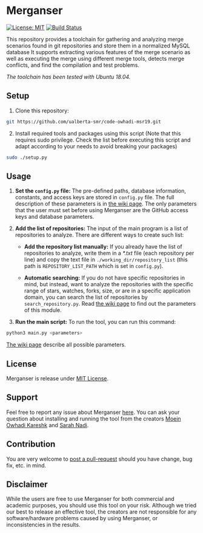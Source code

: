 
# Merganser

 [![License: MIT](https://img.shields.io/badge/License-MIT-blue.svg)](https://opensource.org/licenses/MIT) 
 [![Build Status](https://travis-ci.com/ualberta-smr/merganser.svg?token=hjqcPpPsw5pg2YPrs9sB&branch=master)](https://travis-ci.com/ualberta-smr/merganser)

This repository provides a toolchain for gathering and analyzing merge scenarios found in git repositories and store them in a normalized MySQL database It supports extracting various features of the merge scenario as well as executing the merge using different merge tools, detects merge conflicts, and find the compilation and test problems.

_The toolchain has been tested with Ubuntu 18.04._

## Setup
1. Clone this repository:
```bash
git https://github.com/ualberta-smr/code-owhadi-msr19.git
```

2. Install required tools and packages using this script (Note that this requires sudo privilege. 
Check the list before executing this script and adapt according to your needs to avoid breaking your packages)
```bash
sudo ./setup.py
``` 

## Usage 

1. **Set the `config.py` file:** The pre-defined paths, database information, constants, and access keys are stored in  `config.py` file. The full description of these parameters is in [the wiki page](https://github.com/ualberta-smr/merganser/wiki/Parameters-in-config.py). The only parameters that the user must set before using Merganser are the GitHub access keys and database parameters.

2. **Add the list of repositories:** The input of the main program is a list of repositories to analyze. There are different ways to create such list:

    * **Add the repository list manually:** If you already have the list of repositories to analyze, write them in a *\*.txt* file (each repository per line) and copy the text file in `./working_dir/repository_list` (this path is `REPOSITORY_LIST_PATH`  which is set in `config.py`).

    * **Automatic searching:** If you do not have specific repositories in mind, but instead, want to analyze the repositories with the specific range of stars, watches, forks, size, or are in a specific application domain, you can search the list of repositories by `search_repository.py`. Read [the wiki page](https://github.com/ualberta-smr/merganser/wiki/Search-for-Repositories) to find out the parameters of this module.

3. **Run the main script:** To run the tool, you can run this command:

```bash
python3 main.py <parameters> 
```

[The wiki page](https://github.com/ualberta-smr/merganser/wiki/Running-the-Merganser) describe all possible parameters.

## License
Merganser is release under [MIT License](https://choosealicense.com/licenses/mit/).

## Support
Feel free to report any issue about Merganser [here](https://github.com/ualberta-smr/merganser/issues). You can ask your question about installing and running the tool from the creators [Moein Owhadi Kareshk](https://github.com/owhadi) and [Sarah Nadi](https://sarahnadi.org/).

## Contribution
You are very welcome to [post a pull-request](https://github.com/ualberta-smr/merganser/pulls) should you have change, bug fix,  etc. in mind. 

## Disclaimer
While the users are free to use Merganser for both commercial and academic purposes, you should use this tool on your risk. Although we tried our best to release an effective tool, the creators are not responsible for any software/hardware problems caused by using Merganser, or inconsistencies in the results. 
